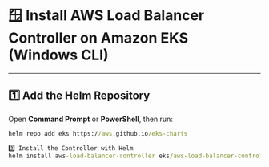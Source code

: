 # 🪟 Install AWS Load Balancer Controller on Amazon EKS (Windows CLI)
---

## 1️⃣ Add the Helm Repository

Open **Command Prompt** or **PowerShell**, then run:

```cmd
helm repo add eks https://aws.github.io/eks-charts

2️⃣ Install the Controller with Helm
helm install aws-load-balancer-controller eks/aws-load-balancer-controller -n kube-system --set clusterName=demo-cluster-1 --set serviceAccount.create=false --set serviceAccount.name=aws-load-balancer-controller --set region=us-east-1 --set vpcId=vpc-<your_vpc_id>
